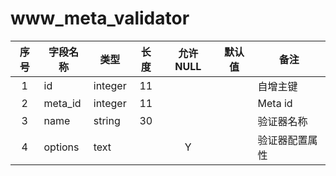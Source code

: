 www_meta_validator
==================
| 序号 | 字段名称 | 类型 | 长度 | 允许 NULL | 默认值 | 备注 | 
| :---: | --- | --- | :---: | :---: | :---: | --- | 
| 1 | id      | integer | 11 |   |  | 自增主键 | 
| 2 | meta_id | integer | 11 |   |  | Meta id | 
| 3 | name    | string  | 30 |   |  | 验证器名称 | 
| 4 | options | text    |    | Y |  | 验证器配置属性 | 
